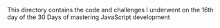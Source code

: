 This directory contains the code and challenges I underwent on the 16th day of the 30 Days of mastering JavaScript development 
